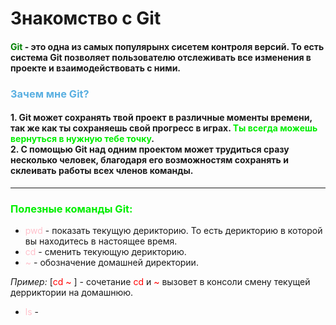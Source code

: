  # Знакомство с Git


#### <font color="Green">**Git**</font> - это одна из самых популярынх сисетем контроля версий. То есть система Git позволяет пользователю отслеживать все изменения в проекте и взаимодействовать с ними.

### <font color="#59afe1">Зачем мне Git?</font>
#### 1. Git может сохранять твой проект в различные моменты времени, так же как ты сохраняешь свой прогресс в играх. <font color="Gree">Ты всегда можешь вернуться в нужную тебе точку</font>. <br> 2. С помощью Git над одним проектом может трудиться сразу несколько человек, благодаря его возможностям сохранять и склеивать работы всех членов команды.

---
### <font color="Gree">**Полезные команды Git:**</font>

* <font color="Pink">pwd</font> - показать текущую дерикторию. То есть дерикторию в которой вы  находитесь в настоящее время. 
* <font color="Pink">cd</font> - сменить текующую дерикторию.
* <font color="Pink">~</font> - обозначение домашней директории.

_Пример:_ 
[<font color="red">cd ~</font> ] - сочетание <font color="red">cd</font> и <font color="red">~</font> вызовет в консоли смену текущей дерриктории на домашнюю.
    
* <font color="Pink">ls</font> - 








